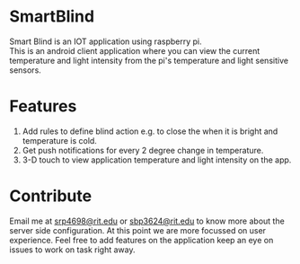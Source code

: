 # SmartBlind
Smart Blind is an IOT application using raspberry pi. <br>
This is an android client application where you can view the current temperature and light intensity 
from the pi's temperature and light sensitive sensors.<br>

# Features
1. Add rules to define blind action e.g. to close the when it is bright and temperature is cold. 
2. Get push notifications for every 2 degree change in temperature. 
3. 3-D touch to view application temperature and light intensity on the app.

# Contribute
Email me at srp4698@rit.edu or sbp3624@rit.edu to know more about the server side configuration. 
At this point we are more focussed on user experience. 
Feel free to add features on the application keep an eye on issues to work on task right away.
